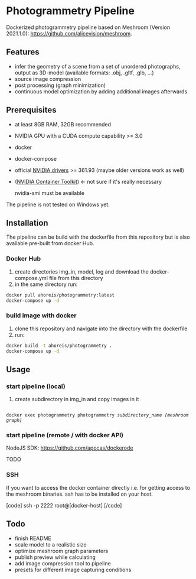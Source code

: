 # Photogrammetry Pipeline

Dockerized photogrammetry pipeline based on Meshroom (Version 2021.1.0): https://github.com/alicevision/meshroom.

## Features

- infer the geometry of a scene from a set of unordered photographs, output as 3D-model (available formats: .obj, .gltf, .glb, ...)
- source image compression
- post processing (graph minimization)
- continuous model optimization by adding additional images afterwards

## Prerequisites

- at least 8GB RAM, 32GB recommended
- NVIDIA GPU with a CUDA compute capability >= 3.0
- docker
- docker-compose
- official [NVIDIA drivers](https://www.nvidia.com/en-us/drivers/unix/) >= 361.93 (maybe older versions work as well)
- ([NVIDIA Container Toolkit](https://docs.nvidia.com/datacenter/cloud-native/container-toolkit/install-guide.html)) <- not sure if it's really necessary

   nvidia-smi must be available
 
The pipeline is not tested on Windows yet.

## Installation

The pipeline can be build with the dockerfile from this repository but is also available pre-built from docker Hub.

### Docker Hub

1. create directories img_in, model, log and download the docker-compose.yml file from this directory
2. in the same directory run:
```bash
docker pull ahoreis/photogrammetry:latest
docker-compose up -d
```

### build image with docker

1. clone this repository and navigate into the directory with the dockerfile
2. run:
```bash
docker build -t ahoreis/photogrammetry .
docker-compose up -d
```

## Usage

### start pipeline (local)

1. create subdirectory in img_in and copy images in it
<code>
docker exec photogrammetry photogrammetry <i>subdirectory_name [meshroom graph]</i>
</code>

### start pipeline (remote / with docker API)

NodeJS SDK: https://github.com/apocas/dockerode

TODO

### SSH

If you want to access the docker container directly i.e. for getting access to the meshroom binaries.
ssh has to be installed on your host.

[code]
ssh -p 2222 root@[docker-host]
[/code]

## Todo

- finish README
- scale model to a realistic size
- optimize meshroom graph parameters
- publish preview while calculating
- add image compression tool to pipeline
- presets for different image capturing conditions
